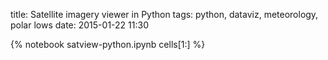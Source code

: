 title: Satellite imagery viewer in Python
tags: python, dataviz, meteorology, polar lows
date:  2015-01-22 11:30

{% notebook satview-python.ipynb cells[1:] %}
